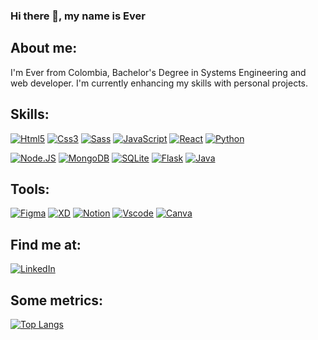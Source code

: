 ### Hi there 👋, my name is Ever

## About me:
I'm Ever from Colombia, Bachelor's Degree in Systems Engineering and web developer. I'm currently enhancing my skills with personal projects.
## Skills:
[![Html5](https://img.shields.io/badge/HTML5-f06529?style=for-the-badge&logo=html5&logoColor=white)]()
[![Css3](https://img.shields.io/badge/CSS-2965f1?style=for-the-badge&logo=css3&logoColor=white)]()
[![Sass](https://img.shields.io/badge/SASS-da5496?style=for-the-badge&logo=SASS&logoColor=white)]()
[![JavaScript](https://img.shields.io/badge/JavaScript-F7DF1E?style=for-the-badge&logo=javascript&logoColor=101010)]()
[![React](https://img.shields.io/badge/react-61dbfb?style=for-the-badge&logo=react&logoColor=white)]()
[![Python](https://img.shields.io/badge/python-ffd43b?style=for-the-badge&logo=python&logoColor=2300C4CC)]()

[![Node.JS](https://img.shields.io/badge/Node.JS-339933?style=for-the-badge&logo=node.js&logoColor=white)]()
[![MongoDB](https://img.shields.io/badge/MongoDB-47A248?style=for-the-badge&logo=mongodb&logoColor=white)]()
[![SQLite](https://img.shields.io/badge/SQLite-6fb6f6?style=for-the-badge&logo=SQLite&logoColor=white)]()
[![Flask](https://img.shields.io/badge/flask-ffffff?style=for-the-badge&logo=flask&logoColor=101010)]()
[![Java](https://img.shields.io/badge/Java-%23ED8B00?style=for-the-badge&logo=Java&logoColor=white)]() 
<!-- [![React](https://img.shields.io/badge/react-61dbfb?style=for-the-badge&logo=react&logoColor=white&labelColor=101010)]() -->

## Tools:
[![Figma](https://img.shields.io/badge/figma-%23F24E1E?style=for-the-badge&logo=figma&logoColor=white)]()
[![XD](https://img.shields.io/badge/Adobe%20XD-470137?style=for-the-badge&logo=Adobe%20XD&logoColor=white)]()
[![Notion](https://img.shields.io/badge/Notion-%23000000?style=for-the-badge&logo=Notion&logoColor=white)]()
[![Vscode](https://img.shields.io/badge/Visual%20Studio%20Code-0078d7.svg?style=for-the-badge&logo=visual-studio-code&logoColor=white)]()
[![Canva](https://img.shields.io/badge/Canva-%2300C4CC.svg?style=for-the-badge&logo=canva&logoColor=white)]()

## Find me at:
[![LinkedIn](https://img.shields.io/badge/LinkedIn-Ever_Navarro-0077B5?style=for-the-badge&logo=linkedin&logoColor=white)](https://www.linkedin.com/in/ever-navarro/)

## Some metrics:
[![Top Langs](https://github-readme-stats.vercel.app/api/top-langs/?username=G-nava&layout=compact)](https://github.com/G-nava/github-readme-stats)
<!-- [![t]()]()-->



<!-- https://github.com/Ileriayo/markdown-badges -->


